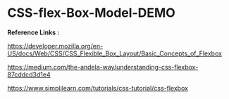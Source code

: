 # CSS-flex-Box-Model-DEMO
**Reference Links :** 

https://developer.mozilla.org/en-US/docs/Web/CSS/CSS_Flexible_Box_Layout/Basic_Concepts_of_Flexbox

https://medium.com/the-andela-way/understanding-css-flexbox-87cddcd3d1e4

https://www.simplilearn.com/tutorials/css-tutorial/css-flexbox
